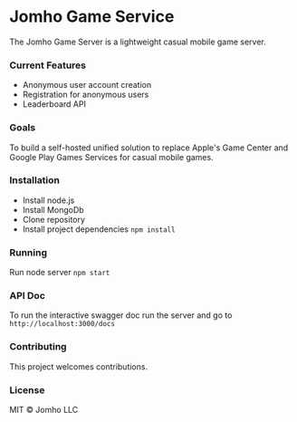 # Jomho Game Service
The Jomho Game Server is a lightweight casual mobile game server.

### Current Features
* Anonymous user account creation
* Registration for anonymous users
* Leaderboard API

### Goals
To build a self-hosted unified solution to replace Apple's Game Center and Google Play Games Services for casual mobile games.

### Installation
* Install node.js
* Install MongoDb
* Clone repository 
* Install project dependencies `npm install` 

### Running
Run node server `npm start`

### API Doc
To run the interactive swagger doc run the server and go to `http://localhost:3000/docs`  

### Contributing
This project welcomes contributions. 

### License
MIT © Jomho LLC